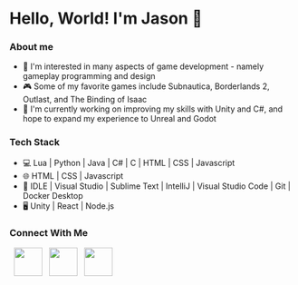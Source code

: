 # Hello, World! I'm Jason 👋

### **About me**
- 👾 I'm interested in many aspects of game development - namely gameplay programming and design 
- 🎮 Some of my favorite games include Subnautica, Borderlands 2, Outlast, and The Binding of Isaac
- 🌱 I'm currently working on improving my skills with Unity and C#, and hope to expand my experience to Unreal and Godot

### **Tech Stack**
- 💻 Lua | Python | Java | C# | C | HTML | CSS | Javascript
- 🌐 HTML | CSS | Javascript
- 🔧 IDLE | Visual Studio | Sublime Text | IntelliJ | Visual Studio Code | Git | Docker Desktop
- 🖥️ Unity | React | Node.js

### **Connect With Me**

<p>
&nbsp; <a href="https://twitter.com/jlei48" target="_blank" rel="noopener noreferrer"><img src="https://img.icons8.com/plasticine/100/000000/twitter.png" width="50" /></a>   
&nbsp; <a href="https://www.linkedin.com/in/jasonleiqi" target="_blank" rel="noopener noreferrer"><img src="https://img.icons8.com/plasticine/100/000000/linkedin.png" width="50" /></a>
&nbsp; <a href="mailto:jasonleiqi@gmail.com" target="_blank" rel="noopener noreferrer"><img src="https://img.icons8.com/plasticine/100/000000/gmail.png"  width="50" /></a>
</p>
